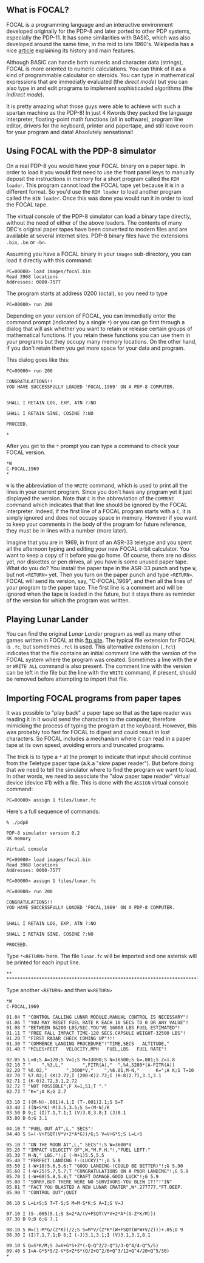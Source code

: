 What is FOCAL?
--------------

FOCAL is a programming language and an interactive environment developed originally for the PDP-8 and later ported to other PDP systems, especially the PDP-11. It has some similarities with BASIC, which was also developed around the same time, in the mid to late 1960's. Wikipedia has a nice [article](https://en.wikipedia.org/wiki/FOCAL_(programming_language)) explaining its history and main features.

Although BASIC can handle both numeric and character data (strings), FOCAL is more oriented to numeric calculations. You can think of it as a kind of programmable calculator on steroids. You can type in mathematical expressions that are immediatly evaluated (the *direct mode*) but you can also type in and edit programs to implement sophisticaded algorithms (the *indirect mode*).

It is pretty amazing what those guys were able to achieve with such a spartan machine as the PDP-8! In just 4 Kwords they packed the language interpreter, floating-point math functions (all in software), program line editor, drivers for the keyboard, printer and papertape, and still leave room for your program and data! Absolutely sensational! 

Using FOCAL with the PDP-8 simulator
------------------------------------

On a real PDP-8 you would have your FOCAL binary on a paper tape. In order to load it you would first need to use the front panel keys to manually deposit the instructions in memory for a short program called the `RIM loader`. This program cannot load the FOCAL tape yet because it is in a different format. So you'd use the `RIM loader` to load another program called the `BIN loader`. Once this was done you would run it in order to load the FOCAL tape.

The virtual console of the PDP-8 simulator can load a binary tape directly, without the need of either of the above loaders. The contents of many DEC's original paper tapes have been converted to modern files and are available at several internet sites. PDP-8 binary files have the extensions `.bin`, `.bn` or `-bn`.

Assuming you have a FOCAL binary in your `images` sub-directory, you can load it directly with this command:
```
PC=00000> load images/focal.bin
Read 3968 locations
Addresses: 0000-7577
```

The program starts at address 0200 (octal), so you need to type
```
PC=00000> run 200
```

Depending on your version of FOCAL, you can immediatly enter the command prompt (indicated by a single `*`) or you can go first through a dialog that will ask whether you want to retain or release certain groups of mathematical functions. If you retain these functions you can use them in your programs but they occupy many memory locations. On the other hand, if you don't retain them you get more space for your data and program.

This dialog goes like this:

```
PC=00000> run 200

CONGRATULATIONS!!
YOU HAVE SUCCESSFULLY LOADED 'FOCAL,1969' ON A PDP-8 COMPUTER.


SHALL I RETAIN LOG, EXP, ATN ?:NO

SHALL I RETAIN SINE, COSINE ?:NO

PROCEED.

*
```

After you get to the `*` prompt you can type a command to check your FOCAL version.
```
*W
C-FOCAL,1969
*
```

`W` is the abbreviation of the `WRITE` command, which is used to print all the lines in your current program. Since you don't have any program yet it just displayed the version. Note that `C` is the abbreviation of the `COMMENT` command which indicates that that line should be ignored by the FOCAL interpreter. Indeed, if the first line of a FOCAL program starts with a `C`, it is simply ignored and does not occupy space in memory. However if you want to keep your comments in the body of the program for future reference, they must be in lines with a number (more later).

Imagine that you are in 1969, in front of an ASR-33 teletype and you spent all the afternoon typing and editing your new FOCAL orbit calculator. You want to keep a copy of it before you go home. Of course, there are no disks yet, nor diskettes or pen drives, all you have is some unused paper tape. What do you do? You install the paper tape in the ASR-33 punch and type `W`, but not `<RETURN>` yet. Then you turn on the paper punch and type `<RETURN>`. FOCAL will send its version, say, "C-FOCAL,1969", and then all the lines of your program to the paper tape. The first line is a comment and will be ignored when the tape is loaded in the future, but it stays there as reminder of the version for which the program was written.



Playing Lunar Lander
--------------------

You can find the original *Lunar Lander* program as well as many other games written in FOCAL at this [ftp site](https://www.pdp8online.com/ftp/software/games/focal/). The typical file extension for FOCAL is `.fc`, but sometimes `.fcl` is used. This alternative extension (`.fcl`) indicates that the file contains an initial comment line with the version of the FOCAL system where the program was created. Sometimes a line with the `W` or `WRITE ALL` command is also present. The comment line with the version can be left in the file but the line with the `WRITE` command, if present, should be removed before attempting to import that file.

Importing FOCAL programs from paper tapes
-----------------------------------------

It was possible to "play back" a paper tape so that as the tape reader was reading it in it would send the characters to the computer, therefore mimicking the process of typing the program at the keyboard. However, this was probably too fast for FOCAL to digest and could result in lost characters. So FOCAL includes a mechanism where it can read in a paper tape at its own speed, avoiding errors and truncated programs.

The trick is to type a `*` at the prompt to indicate that input should continue from the Teletype paper tape (a.k.a "slow paper reader"). But before doing that we need to tell the simulator where to find the program we want to load. In other words, we need to associate the "slow paper tape reader" virtual device (device #1) with a file. This is done with the `ASSIGN` virtual console command:

```
PC=00000> assign 1 files/lunar.fc
```

Here's a full sequence of commands:

```
% ./pdp8

PDP-8 simulator version 0.2
4K memory

Virtual console

PC=00000> load images/focal.bin
Read 3968 locations
Addresses: 0000-7577

PC=00000> assign 1 files/lunar.fc

PC=00000> run 200

CONGRATULATIONS!!
YOU HAVE SUCCESSFULLY LOADED 'FOCAL,1969' ON A PDP-8 COMPUTER.


SHALL I RETAIN LOG, EXP, ATN ?:NO

SHALL I RETAIN SINE, COSINE ?:NO

PROCEED.
```

Type `*<RETURN>` here. The file `lunar.fc` will be imported and one asterisk will be printed for each input line.

```
**
*********************************************************************************************
```

Type another `<RETURN>` and then `W<RETURN>`

```
*W
C-FOCAL,1969

01.04 T "CONTROL CALLING LUNAR MODULE.MANUAL CONTROL IS NECESSARY"!
01.06 T "YOU MAY RESET FUEL RATE K EACH 10 SECS TO 0 OR ANY VALUE"!
01.08 T "BETWEEN 8&200 LBS/SEC.YOU'VE 16000 LBS FUEL.ESTIMATED"!
01.11 T "FREE FALL IMPACT TIME-120 SECS.CAPSULE WEIGHT-32500 LBS"!
01.20 T "FIRST RADAR CHECK COMING UP"!!!
01.30 T "COMMENCE LANDING PROCEDURE"!"TIME,SECS   ALTITUDE,"
01.40 T "MILES+FEET   VELOCITY,MPH   FUEL,LBS   FUEL RATE"!

02.05 S L=0;S A=120;S V=1;S M=33000;S N=16500;S G=.001;S Z=1.8
02.10 T "    ",%3,L,"       ",FITR(A),"  ",%4,5280*(A-FITR(A))
02.20 T %6.02,"       ",3600*V,"    ",%6.01,M-N,"      K=";A K;S T=10
02.70 T %7.02;I (K)2.72;I (200-K)2.72;I (K-8)2.71,3.1,3.1
02.71 I (K-0)2.72,3.1,2.72
02.72 T "NOT POSSIBLE";F X=1,51;T "."
02.73 T "K=";A K;G 2.7

03.10 I ((M-N)-.001)4.1;I (T-.001)2.1;S S=T
03.40 I ((N+S*K)-M)3.5,3.5;S S=(M-N)/K
03.50 D 9;I (I)7.1,7.1;I (V)3.8,3.8;I (J)8.1
03.80 D 6;G 3.1

04.10 T "FUEL OUT AT",L," SECS"!
04.40 S S=(-V+FSQT(V*V+2*A*G))/G;S V=V+G*S;S L=L+S

05.10 T "ON THE MOON AT",L," SECS"!;S W=3600*V
05.20 T "IMPACT VELOCITY OF",W,"M.P.H."!,"FUEL LEFT:"
05.30 T M-N," LBS."!;I (-W+1)5.5,5.5
05.40 T "PERFECT LANDING !-(LUCKY)"!;G 5.9
05.50 I (-W+10)5.6,5.6;T "GOOD LANDING-(COULD BE BETTER)"!;G 5.90
05.60 I (-W+25)5.7,5.7;T "CONGRATULATIONS ON A POOR LANDING"!;G 5.9
05.70 I (-W+60)5.8,5.8;T "CRAFT DAMAGE.GOOD LUCK"!;G 5.9
05.80 T "SORRY,BUT THERE WERE NO SURVIVORS-YOU BLEW IT!"!"IN"
05.81 T "FACT YOU BLASTED A NEW LUNAR CRATER",W*.277777,"FT.DEEP.
05.90 T "CONTROL OUT";QUIT

06.10 S L=L+S;S T=T-S;S M=M-S*K;S A=I;S V=J

07.10 I (S-.005)5.1;S S=2*A/(V+FSQT(V*V+2*A*(G-Z*K/M)))
07.30 D 9;D 6;G 7.1

08.10 S W=(1-M*G/(Z*K))/2;S S=M*V/(Z*K*(W+FSQT(W*W+V/Z)))+.05;D 9
08.30 I (I)7.1,7.1;D 6;I (-J)3.1,3.1;I (V)3.1,3.1,8.1

09.10 S Q=S*K/M;S J=V+G*S+Z*(-Q-Q^2/2-Q^3/3-Q^4/4-Q^5/5)
09.40 S I=A-G*S*S/2-V*S+Z*S*(Q/2+Q^2/6+Q^3/12+Q^4/20+Q^5/30)
*
```
